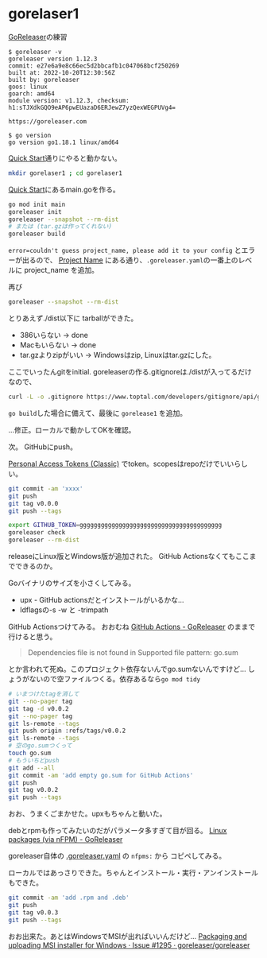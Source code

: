 # gorelaser1

[GoReleaser](https://goreleaser.com/)の練習

```
$ goreleaser -v
goreleaser version 1.12.3
commit: e27e6a9e8c66ec5d2bbcafb1c047068bcf250269
built at: 2022-10-20T12:30:56Z
built by: goreleaser
goos: linux
goarch: amd64
module version: v1.12.3, checksum: h1:sTJXdkGQO9eAP6pwEUazaD6ERJewZ7yzQexWEGPUVg4=

https://goreleaser.com

$ go version
go version go1.18.1 linux/amd64
```

[Quick Start](https://goreleaser.com/quick-start/)通りにやると動かない。


```bash
mkdir gorelaser1 ; cd gorelaser1
```

[Quick Start](https://goreleaser.com/quick-start/)にあるmain.goを作る。

```bash
go mod init main
goreleaser init
goreleaser --snapshot --rm-dist
# または (tar.gzは作ってくれない)
goreleaser build
```

`error=couldn't guess project_name, please add it to your config` とエラーが出るので、
[Project Name](https://goreleaser.com/customization/project/)
にある通り、`.goreleaser.yaml`の一番上のレベルに project_name を追加。

再び
```bash
goreleaser --snapshot --rm-dist
```

とりあえず./dist以下に tarballができた。

- 386いらない -> done
- Macもいらない -> done
- tar.gzよりzipがいい -> Windowsはzip, Linuxはtar.gzにした。

ここでいったんgitをinitial. goreleaserの作る.gitignoreは./distが入ってるだけなので、

```bash
curl -L -o .gitignore https://www.toptal.com/developers/gitignore/api/go,visualstudiocode,emacs
```

`go build`した場合に備えて、最後に `gorelease1` を追加。

...修正。ローカルで動かしてOKを確認。

次。
GitHubにpush。

[Personal Access Tokens (Classic)](https://github.com/settings/tokens)
でtoken。scopesはrepoだけでいいらしい。

```bash
git commit -am 'xxxx'
git push
git tag v0.0.0
git push --tags

export GITHUB_TOKEN=gggggggggggggggggggggggggggggggggggggggg
goreleaser check
goreleaser --rm-dist
```

releaseにLinux版とWindows版が追加された。
GitHub Actionsなくてもここまでできるのか。

Goバイナリのサイズを小さくしてみる。

- upx - GitHub actionsだとインストールがいるかな...
- ldflagsの-s -w と -trimpath


GitHub Actionsつけてみる。
おおむね
[GitHub Actions - GoReleaser](https://goreleaser.com/ci/actions/?h=github+ac)
のままで行けると思う。

> Dependencies file is not found in  Supported file pattern: go.sum

とか言われて死ぬ。このプロジェクト依存ないんでgo.sumないんですけど...
しょうがないので空ファイルつくる。依存あるなら`go mod tidy`

```bash
# いまつけたtagを消して
git --no-pager tag
git tag -d v0.0.2
git --no-pager tag
git ls-remote --tags
git push origin :refs/tags/v0.0.2
git ls-remote --tags
# 空のgo.sumつくって
touch go.sum
# もういちどpush
git add --all
git commit -am 'add empty go.sum for GitHub Actions'
git push
git tag v0.0.2
git push --tags
```

おお、うまくごまかせた。upxもちゃんと動いた。

debとrpmも作ってみたいのだがパラメータ多すぎて目が回る。
[Linux packages (via nFPM) - GoReleaser](https://goreleaser.com/customization/nfpm/)

goreleaser自体の [.goreleaser.yaml](https://github.com/goreleaser/goreleaser/blob/main/.goreleaser.yaml) の
`nfpms:`
から
コピペしてみる。

ローカルではあっさりできた。ちゃんとインストール・実行・アンインストールもできた。

```bash
git commit -am 'add .rpm and .deb'
git push
git tag v0.0.3
git push --tags
```

おお出来た。あとはWindowsでMSIが出ればいいんだけど...
[Packaging and uploading MSI installer for Windows · Issue #1295 · goreleaser/goreleaser](https://github.com/goreleaser/goreleaser/issues/1295)
